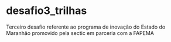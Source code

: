 # desafio3_trilhas
Terceiro desafio referente ao programa de inovação do Estado do Maranhão promovido pela sectic em parceria com a FAPEMA
